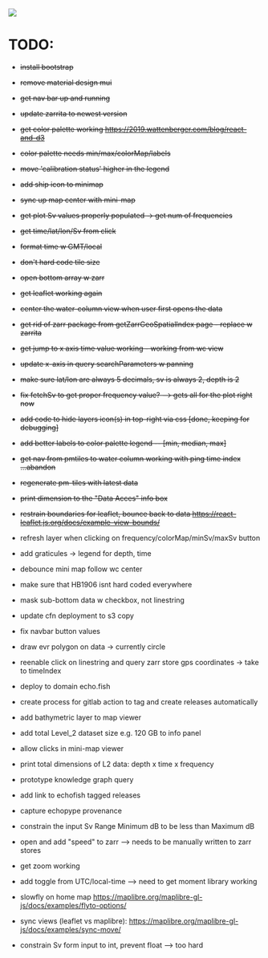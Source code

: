 <h1 href="https://git.io/typing-svg">
<img src="https://readme-typing-svg.herokuapp.com/?lines=EchoFish&size=24" />

# TODO:
 - ~~install bootstrap~~
 - ~~remove material design mui~~
 - ~~get nav bar up and running~~
 - ~~update zarrita to newest version~~
 - ~~get color palette working <https://2019.wattenberger.com/blog/react-and-d3>~~
 - ~~color palette needs min/max/colorMap/labels~~
 - ~~move 'calibration status' higher in the legend~~
 - ~~add ship icon to minimap~~
 - ~~sync up map center with mini-map~~
 - ~~get plot Sv values properly populated -> get num of frequencies~~
 - ~~get time/lat/lon/Sv from click~~
 - ~~format time w GMT/local~~
 - ~~don't hard code tile size~~
 - ~~open bottom array w zarr~~
 - ~~get leaflet working again~~
 - ~~center the water-column view when user first opens the data~~
 - ~~get rid of zarr package from getZarrGeoSpatialIndex page - replace w zarrita~~
 - ~~get jump to x axis time value working - working from wc view~~
 - ~~update x-axis in query searchParameters w panning~~
 - ~~make sure lat/lon are always 5 decimals, sv is always 2, depth is 2~~
 - ~~fix fetchSv to get proper frequency value? --> gets all for the plot right now~~
 - ~~add code to hide layers icon(s) in top-right via css [done, keeping for debugging]~~
 - ~~add better labels to color palette legend -- [min, median, max]~~
 - ~~get nav from pmtiles to water column working with ping time index ...abandon~~
 - ~~regenerate pm-tiles with latest data~~
 - ~~print dimension to the "Data Acces" info box~~
 - ~~restrain boundaries for leaflet, bounce back to data <https://react-leaflet.js.org/docs/example-view-bounds/>~~

 - refresh layer when clicking on frequency/colorMap/minSv/maxSv button
 - add graticules -> legend for depth, time

 - debounce mini map follow wc center
 - make sure that HB1906 isnt hard coded everywhere
 - mask sub-bottom data w checkbox, not linestring
 - update cfn deployment to s3 copy
 - fix navbar button values
 - draw evr polygon on data -> currently circle
 - reenable click on linestring and query zarr store gps coordinates -> take to timeIndex
 - deploy to domain echo.fish
 - create process for gitlab action to tag and create releases automatically
 - add bathymetric layer to map viewer
 - add total Level_2 dataset size e.g. 120 GB to info panel
 - allow clicks in mini-map viewer
 - print total dimensions of L2 data: depth x time x frequency
 - prototype knowledge graph query
 - add link to echofish tagged releases
 - capture echopype provenance
 - constrain the input Sv Range Minimum dB to be less than Maximum dB
 - open and add "speed" to zarr --> needs to be manually written to zarr stores
 - get zoom working
 - add toggle from UTC/local-time --> need to get moment library working
 - slowfly on home map <https://maplibre.org/maplibre-gl-js/docs/examples/flyto-options/>
 - sync views (leaflet vs maplibre): https://maplibre.org/maplibre-gl-js/docs/examples/sync-move/
 - constrain Sv form input to int, prevent float --> too hard